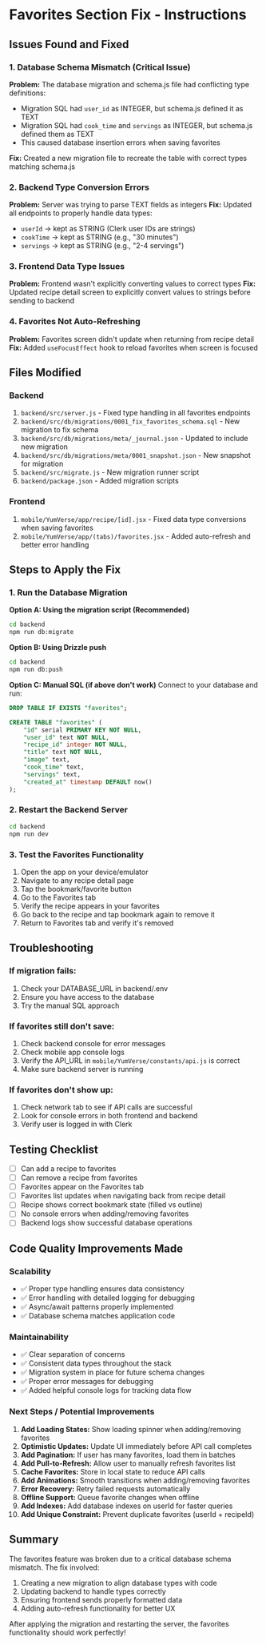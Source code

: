 # Favorites Section Fix - Instructions

## Issues Found and Fixed

### 1. **Database Schema Mismatch** (Critical Issue)
**Problem:** The database migration and schema.js file had conflicting type definitions:
- Migration SQL had `user_id` as INTEGER, but schema.js defined it as TEXT
- Migration SQL had `cook_time` and `servings` as INTEGER, but schema.js defined them as TEXT
- This caused database insertion errors when saving favorites

**Fix:** Created a new migration file to recreate the table with correct types matching schema.js

### 2. **Backend Type Conversion Errors**
**Problem:** Server was trying to parse TEXT fields as integers
**Fix:** Updated all endpoints to properly handle data types:
- `userId` → kept as STRING (Clerk user IDs are strings)
- `cookTime` → kept as STRING (e.g., "30 minutes")
- `servings` → kept as STRING (e.g., "2-4 servings")

### 3. **Frontend Data Type Issues**
**Problem:** Frontend wasn't explicitly converting values to correct types
**Fix:** Updated recipe detail screen to explicitly convert values to strings before sending to backend

### 4. **Favorites Not Auto-Refreshing**
**Problem:** Favorites screen didn't update when returning from recipe detail
**Fix:** Added `useFocusEffect` hook to reload favorites when screen is focused

## Files Modified

### Backend
1. `backend/src/server.js` - Fixed type handling in all favorites endpoints
2. `backend/src/db/migrations/0001_fix_favorites_schema.sql` - New migration to fix schema
3. `backend/src/db/migrations/meta/_journal.json` - Updated to include new migration
4. `backend/src/db/migrations/meta/0001_snapshot.json` - New snapshot for migration
5. `backend/src/migrate.js` - New migration runner script
6. `backend/package.json` - Added migration scripts

### Frontend
1. `mobile/YumVerse/app/recipe/[id].jsx` - Fixed data type conversions when saving favorites
2. `mobile/YumVerse/app/(tabs)/favorites.jsx` - Added auto-refresh and better error handling

## Steps to Apply the Fix

### 1. Run the Database Migration

**Option A: Using the migration script (Recommended)**
```bash
cd backend
npm run db:migrate
```

**Option B: Using Drizzle push**
```bash
cd backend
npm run db:push
```

**Option C: Manual SQL (if above don't work)**
Connect to your database and run:
```sql
DROP TABLE IF EXISTS "favorites";

CREATE TABLE "favorites" (
	"id" serial PRIMARY KEY NOT NULL,
	"user_id" text NOT NULL,
	"recipe_id" integer NOT NULL,
	"title" text NOT NULL,
	"image" text,
	"cook_time" text,
	"servings" text,
	"created_at" timestamp DEFAULT now()
);
```

### 2. Restart the Backend Server
```bash
cd backend
npm run dev
```

### 3. Test the Favorites Functionality
1. Open the app on your device/emulator
2. Navigate to any recipe detail page
3. Tap the bookmark/favorite button
4. Go to the Favorites tab
5. Verify the recipe appears in your favorites
6. Go back to the recipe and tap bookmark again to remove it
7. Return to Favorites tab and verify it's removed

## Troubleshooting

### If migration fails:
1. Check your DATABASE_URL in backend/.env
2. Ensure you have access to the database
3. Try the manual SQL approach

### If favorites still don't save:
1. Check backend console for error messages
2. Check mobile app console logs
3. Verify the API_URL in `mobile/YumVerse/constants/api.js` is correct
4. Make sure backend server is running

### If favorites don't show up:
1. Check network tab to see if API calls are successful
2. Look for console errors in both frontend and backend
3. Verify user is logged in with Clerk

## Testing Checklist
- [ ] Can add a recipe to favorites
- [ ] Can remove a recipe from favorites
- [ ] Favorites appear on the Favorites tab
- [ ] Favorites list updates when navigating back from recipe detail
- [ ] Recipe shows correct bookmark state (filled vs outline)
- [ ] No console errors when adding/removing favorites
- [ ] Backend logs show successful database operations

## Code Quality Improvements Made

### Scalability
- ✅ Proper type handling ensures data consistency
- ✅ Error handling with detailed logging for debugging
- ✅ Async/await patterns properly implemented
- ✅ Database schema matches application code

### Maintainability
- ✅ Clear separation of concerns
- ✅ Consistent data types throughout the stack
- ✅ Migration system in place for future schema changes
- ✅ Proper error messages for debugging
- ✅ Added helpful console logs for tracking data flow

### Next Steps / Potential Improvements
1. **Add Loading States:** Show loading spinner when adding/removing favorites
2. **Optimistic Updates:** Update UI immediately before API call completes
3. **Add Pagination:** If user has many favorites, load them in batches
4. **Add Pull-to-Refresh:** Allow user to manually refresh favorites list
5. **Cache Favorites:** Store in local state to reduce API calls
6. **Add Animations:** Smooth transitions when adding/removing favorites
7. **Error Recovery:** Retry failed requests automatically
8. **Offline Support:** Queue favorite changes when offline
9. **Add Indexes:** Add database indexes on userId for faster queries
10. **Add Unique Constraint:** Prevent duplicate favorites (userId + recipeId)

## Summary

The favorites feature was broken due to a critical database schema mismatch. The fix involved:
1. Creating a new migration to align database types with code
2. Updating backend to handle types correctly
3. Ensuring frontend sends properly formatted data
4. Adding auto-refresh functionality for better UX

After applying the migration and restarting the server, the favorites functionality should work perfectly!

